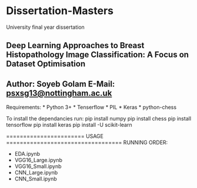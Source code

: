 # Dissertation-Masters
University final year dissertation


Deep Learning Approaches to Breast Histopathology Image Classification: A Focus on Dataset Optimisation
-------------------
Author: Soyeb Golam
E-Mail: psxsg13@nottingham.ac.uk
-------------------

Requirements:
    * Python 3+
    * Tenserflow
    * PIL
    * Keras
    * python-chess

To install the dependancies run:
pip install numpy
pip install chess
pip install tensorflow
pip install keras
pip install -U scikit-learn


======================= USAGE ==================================
RUNNING ORDER:
+ EDA.ipynb
+ VGG16_Large.ipynb
+ VGG16_Small.ipynb
+ CNN_Large.ipynb
+ CNN_Small.ipynb



